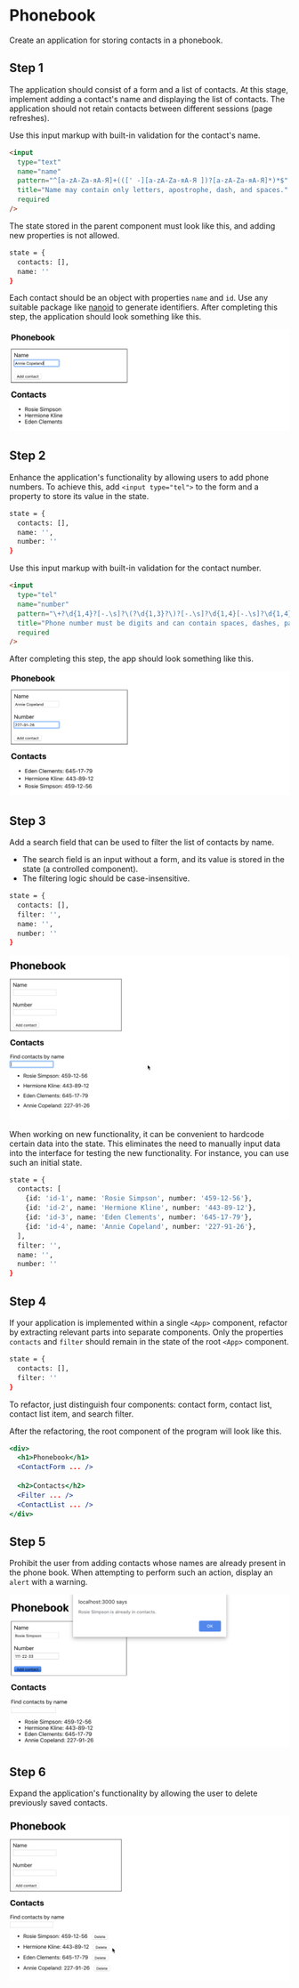 # Phonebook

Create an application for storing contacts in a phonebook.

## Step 1

The application should consist of a form and a list of contacts. At this stage, implement adding a contact's name and displaying the list of contacts. The application should not retain contacts between different sessions (page refreshes).

Use this input markup with built-in validation for the contact's name.

```html
<input
  type="text"
  name="name"
  pattern="^[a-zA-Zа-яА-Я]+(([' -][a-zA-Zа-яА-Я ])?[a-zA-Zа-яА-Я]*)*$"
  title="Name may contain only letters, apostrophe, dash, and spaces."
  required
/>
```

The state stored in the parent component <App> must look like this, and adding new properties is not allowed.

```bash
state = {
  contacts: [],
  name: ''
}
```

Each contact should be an object with properties `name` and `id`. Use any suitable package like [nanoid](https://www.npmjs.com/package/nanoid) to generate identifiers. After completing this step, the application should look something like this.

![preview](./mockup/step-1.png)

## Step 2

Enhance the application's functionality by allowing users to add phone numbers. To achieve this, add `<input type="tel">` to the form and a property to store its value in the state.

```bash
state = {
  contacts: [],
  name: '',
  number: ''
}
```

Use this input markup with built-in validation for the contact number.

```html
<input
  type="tel"
  name="number"
  pattern="\+?\d{1,4}?[-.\s]?\(?\d{1,3}?\)?[-.\s]?\d{1,4}[-.\s]?\d{1,4}[-.\s]?\d{1,9}"
  title="Phone number must be digits and can contain spaces, dashes, parentheses and can start with +"
  required
/>
```

After completing this step, the app should look something like this.

![preview](./mockup/step-2.png)

## Step 3

Add a search field that can be used to filter the list of contacts by name.

- The search field is an input without a form, and its value is stored in the state (a controlled component).
- The filtering logic should be case-insensitive.


```bash
state = {
  contacts: [],
  filter: '',
  name: '',
  number: ''
}
```

![preview](./mockup/step-3.gif)

When working on new functionality, it can be convenient to hardcode certain data into the state. This eliminates the need to manually input data into the interface for testing the new functionality. For instance, you can use such an initial state.

```bash
state = {
  contacts: [
    {id: 'id-1', name: 'Rosie Simpson', number: '459-12-56'},
    {id: 'id-2', name: 'Hermione Kline', number: '443-89-12'},
    {id: 'id-3', name: 'Eden Clements', number: '645-17-79'},
    {id: 'id-4', name: 'Annie Copeland', number: '227-91-26'},
  ],
  filter: '',
  name: '',
  number: ''
}
```

## Step 4

If your application is implemented within a single `<App>` component, refactor by extracting relevant parts into separate components. Only the properties `contacts` and `filter` should remain in the state of the root `<App>` component.

```bash
state = {
  contacts: [],
  filter: ''
}
```

To refactor, just distinguish four components: contact form, contact list, contact list item, and search filter.

After the refactoring, the root component of the program will look like this.


```jsx
<div>
  <h1>Phonebook</h1>
  <ContactForm ... />

  <h2>Contacts</h2>
  <Filter ... />
  <ContactList ... />
</div>
```
## Step 5

Prohibit the user from adding contacts whose names are already present in the phone book. When attempting to perform such an action, display an `alert` with a warning.

![preview](./mockup/step-5.png)

## Step 6

Expand the application's functionality by allowing the user to delete previously saved contacts.

![preview](./mockup/step-6.gif)
